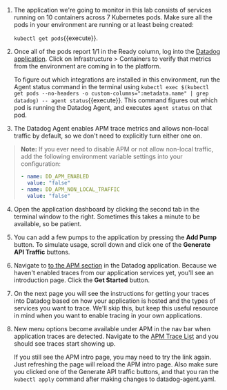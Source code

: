 1. The application we're going to monitor in this lab consists of services running on 10 containers across 7 Kubernetes pods. Make sure all the pods in your environment are running or at least being created:

    `kubectl get pods`{{execute}}.

2. Once all of the pods report 1/1 in the Ready column, log into the <a href="https://app.datadoghq.com" target="_datadog">Datadog application</a>. Click on Infrastructure > Containers to verify that metrics from the environment are coming in to the platform.

    To figure out which integrations are installed in this environment, run the Agent status command in the terminal using `kubectl exec $(kubectl get pods --no-headers -o custom-columns=":metadata.name" | grep datadog) -- agent status`{{execute}}. This command figures out which pod is running the Datadog Agent, and executes `agent status` on that pod.

3. The Datadog Agent enables APM trace metrics and allows non-local traffic by default, so we don't need to explicitly turn either one on. 

> **Note:** If you ever need to disable APM or not allow non-local traffic, add the following environment variable settings into your configuration:
> 
> ```yaml
> - name: DD_APM_ENABLED
>   value: "false"
> - name: DD_APM_NON_LOCAL_TRAFFIC
>   value: "false"
> ``` 

4. Open the application dashboard by clicking the second tab in the terminal window to the right. Sometimes this takes a minute to be available, so be patient.

5. You can add a few pumps to the application by pressing the **Add Pump** button. To simulate usage, scroll down and click one of the **Generate API Traffic** buttons.

6. Navigate to <a href="https://app.datadoghq.com/apm/intro" target="_datadog">to the APM section</a> in the Datadog application. Because we haven't enabled traces from our application services yet, you'll see an introduction page. Click the **Get Started** button.

7. On the next page you will see the instructions for getting your traces into Datadog based on how your application is hosted and the types of services you want to trace. We'll skip this, but keep this useful resource in mind when you want to enable tracing in your own applications.

8. New menu options become available under APM in the nav bar when application traces are detected. Navigate to the <a href="https://app.datadoghq.com/apm/traces" target="_datadog">APM Trace List</a> and you should see traces start showing up. 

    If you still see the APM intro page, you may need to try the link again. Just refreshing the page will reload the APM intro page. Also make sure you clicked one of the Generate API traffic buttons, and that you ran the `kubectl apply` command after making changes to datadog-agent.yaml.
 